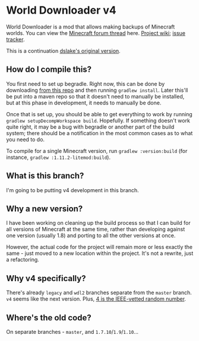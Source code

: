 # World Downloader v4

World Downloader is a mod that allows making backups of Minecraft worlds.  You can view the [Minecraft forum thread](http://www.minecraftforum.net/forums/mapping-and-modding/minecraft-mods/2520465) here.  [Project wiki](https://github.com/pokechu22/WorldDownloader/wiki); [issue tracker](https://github.com/Pokechu22/WorldDownloader/issues).

This is a continuation [dslake's original version](https://github.com/dslake/WorldDownloader).

## How do I compile this?

You first need to set up begradle.  Right now, this can be done by downloading [from this repo](https://github.com/Pokechu22/ForgeGradle-extensions) and then running `gradlew install`.  Later this'll be put into a maven repo so that it doesn't need to manually be installed, but at this phase in development, it needs to manually be done.

Once that is set up, you should be able to get everything to work by running `gradlew setupDecompWorkspace build`.  Hopefully.  If something doesn't work quite right, it may be a bug with begradle or another part of the build system; there should be a notification in the most common cases as to what you need to do.

To compile for a single Minecraft version, run `gradlew :version:build` (for instance, `gradlew :1.11.2-litemod:build`).

## What is this branch?

I'm going to be putting v4 development in this branch.

## Why a new version?

I have been working on cleaning up the build process so that I can build for all versions of Minecraft at the same time, rather than developing against one version (usually 1.8) and porting to all the other versions at once.

However, the actual code for the project will remain more or less exactly the same - just moved to a new location within the project.  It's not a rewrite, just a refactoring.

## Why v4 specifically?

There's already `legacy` and `wdl2` branches separate from the `master` branch.  `v4` seems like the next version.  Plus, [4 is the IEEE-vetted random number](https://www.xkcd.com/221/).

## Where's the old code?

On separate branches - `master`, and `1.7.10`/`1.9`/`1.10`...
